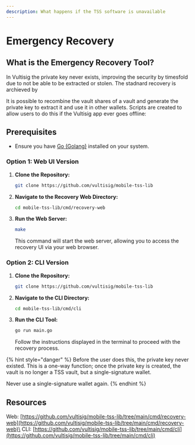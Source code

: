 ```yaml
---
description: What happens if the TSS software is unavailable
---
```


# Emergency Recovery

## What is the Emergency Recovery Tool?

In Vultisig the private key never exists, improving the security by timesfold due to not be able to be extracted or stolen. The stadnard recovery is archieved by&#x20;

It is possible to recombine the vault shares of a vault and generate the private key to extract it and use it in other wallets. Scripts are created to allow users to do this if the Vultisig app ever goes offline:

## Prerequisites

* Ensure you have [Go (Golang)](https://golang.org/dl/) installed on your system.

### Option 1: Web UI Version

1.  **Clone the Repository:**

    ```sh
    git clone https://github.com/vultisig/mobile-tss-lib
    ```
2.  **Navigate to the Recovery Web Directory:**

    ```sh
    cd mobile-tss-lib/cmd/recovery-web
    ```
3.  **Run the Web Server:**

    ```sh
    make
    ```

    This command will start the web server, allowing you to access the recovery UI via your web browser.

### Option 2: CLI Version

1.  **Clone the Repository:**

    ```sh
    git clone https://github.com/vultisig/mobile-tss-lib
    ```
2.  **Navigate to the CLI Directory:**

    ```sh
    cd mobile-tss-lib/cmd/cli
    ```
3.  **Run the CLI Tool:**

    ```sh
    go run main.go
    ```

    Follow the instructions displayed in the terminal to proceed with the recovery process.

{% hint style="danger" %}
Before the user does this, the private key never existed. This is a one-way function; once the private key is created, the vault is no longer a TSS vault, but a single-signature wallet.

Never use a single-signature wallet again.
{% endhint %}

## Resources

Web: [https://github.com/vultisig/mobile-tss-lib/tree/main/cmd/recovery-web](https://github.com/vultisig/mobile-tss-lib/tree/main/cmd/recovery-web)\
CLI: [https://github.com/vultisig/mobile-tss-lib/tree/main/cmd/cli](https://github.com/vultisig/mobile-tss-lib/tree/main/cmd/cli)
